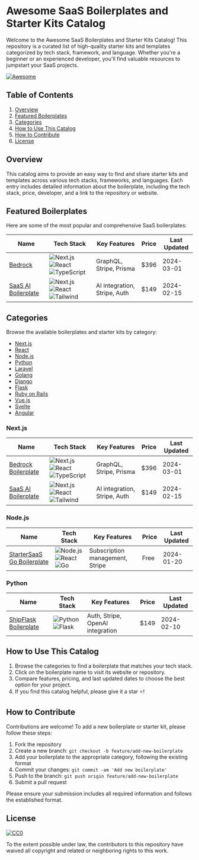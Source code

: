 # Awesome SaaS Boilerplates and Starter Kits Catalog

Welcome to the Awesome SaaS Boilerplates and Starter Kits Catalog! This repository is a curated list of high-quality starter kits and templates categorized by tech stack, framework, and language. Whether you're a beginner or an experienced developer, you'll find valuable resources to jumpstart your SaaS projects.

[![Awesome](https://awesome.re/badge.svg)](https://awesome.re)

## Table of Contents
1. [Overview](#overview)
2. [Featured Boilerplates](#featured-boilerplates)
3. [Categories](#categories)
4. [How to Use This Catalog](#how-to-use-this-catalog)
5. [How to Contribute](#how-to-contribute)
6. [License](#license)

## Overview

This catalog aims to provide an easy way to find and share starter kits and templates across various tech stacks, frameworks, and languages. Each entry includes detailed information about the boilerplate, including the tech stack, price, developer, and a link to the repository or website.

## Featured Boilerplates

Here are some of the most popular and comprehensive SaaS boilerplates:

| Name | Tech Stack | Key Features | Price | Last Updated |
|------|------------|--------------|-------|--------------|
| [Bedrock](https://bedrock.mxstbr.com) | ![Next.js](https://img.shields.io/badge/Next.js-000000?style=flat-square&logo=next.js) ![React](https://img.shields.io/badge/React-61DAFB?style=flat-square&logo=react) ![TypeScript](https://img.shields.io/badge/TypeScript-3178C6?style=flat-square&logo=typescript) | GraphQL, Stripe, Prisma | $396 | 2024-03-01 |
| [SaaS AI Boilerplate](https://www.saasai.dev) | ![Next.js](https://img.shields.io/badge/Next.js-000000?style=flat-square&logo=next.js) ![React](https://img.shields.io/badge/React-61DAFB?style=flat-square&logo=react) ![Tailwind](https://img.shields.io/badge/Tailwind-38B2AC?style=flat-square&logo=tailwind-css) | AI integration, Stripe, Auth | $149 | 2024-02-15 |

## Categories

Browse the available boilerplates and starter kits by category:

- [Next.js](#nextjs)
- [React](#react)
- [Node.js](#nodejs)
- [Python](#python)
- [Laravel](#laravel)
- [Golang](#golang)
- [Django](#django)
- [Flask](#flask)
- [Ruby on Rails](#ruby-on-rails)
- [Vue.js](#vuejs)
- [Svelte](#svelte)
- [Angular](#angular)

### Next.js

| Name | Tech Stack | Key Features | Price | Last Updated |
|------|------------|--------------|-------|--------------|
| [Bedrock Boilerplate](https://bedrock.mxstbr.com) | ![Next.js](https://img.shields.io/badge/Next.js-000000?style=flat-square&logo=next.js) ![React](https://img.shields.io/badge/React-61DAFB?style=flat-square&logo=react) ![TypeScript](https://img.shields.io/badge/TypeScript-3178C6?style=flat-square&logo=typescript) | GraphQL, Stripe, Prisma | $396 | 2024-03-01 |
| [SaaS AI Boilerplate](https://www.saasai.dev) | ![Next.js](https://img.shields.io/badge/Next.js-000000?style=flat-square&logo=next.js) ![React](https://img.shields.io/badge/React-61DAFB?style=flat-square&logo=react) ![Tailwind](https://img.shields.io/badge/Tailwind-38B2AC?style=flat-square&logo=tailwind-css) | AI integration, Stripe, Auth | $149 | 2024-02-15 |

### Node.js

| Name | Tech Stack | Key Features | Price | Last Updated |
|------|------------|--------------|-------|--------------|
| [StarterSaaS Go Boilerplate](https://www.startersaas.com) | ![Node.js](https://img.shields.io/badge/Node.js-339933?style=flat-square&logo=node.js) ![React](https://img.shields.io/badge/React-61DAFB?style=flat-square&logo=react) ![Go](https://img.shields.io/badge/Go-00ADD8?style=flat-square&logo=go) | Subscription management, Stripe | Free | 2024-01-20 |

### Python

| Name | Tech Stack | Key Features | Price | Last Updated |
|------|------------|--------------|-------|--------------|
| [ShipFlask Boilerplate](https://shipflask.com) | ![Python](https://img.shields.io/badge/Python-3776AB?style=flat-square&logo=python) ![Flask](https://img.shields.io/badge/Flask-000000?style=flat-square&logo=flask) | Auth, Stripe, OpenAI integration | $149 | 2024-02-10 |


## How to Use This Catalog

1. Browse the categories to find a boilerplate that matches your tech stack.
2. Click on the boilerplate name to visit its website or repository.
3. Compare features, pricing, and last updated dates to choose the best option for your project.
4. If you find this catalog helpful, please give it a star ⭐️!

## How to Contribute

Contributions are welcome! To add a new boilerplate or starter kit, please follow these steps:

1. Fork the repository
2. Create a new branch: `git checkout -b feature/add-new-boilerplate`
3. Add your boilerplate to the appropriate category, following the existing format
4. Commit your changes: `git commit -am 'Add new boilerplate'`
5. Push to the branch: `git push origin feature/add-new-boilerplate`
6. Submit a pull request

Please ensure your submission includes all required information and follows the established format.

## License

[![CC0](https://licensebuttons.net/p/zero/1.0/88x31.png)](https://creativecommons.org/publicdomain/zero/1.0/)

To the extent possible under law, the contributors to this repository have waived all copyright and related or neighboring rights to this work.